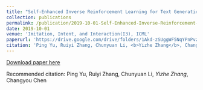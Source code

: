 ```yaml
---
title: "Self-Enhanced Inverse Reinforcement Learning for Text Generation."
collection: publications
permalink: /publication/2019-10-01-Self-Enhanced-Inverse-Reinforcement-Learning-for-Text-Generation
date: 2019-10-01
venue: 'Imitation, Intent, and Interaction(I3), ICML'
paperurl: 'https://drive.google.com/drive/folders/1Akd-zSUggWF5NqYPnPvzDa_4oJNPN0kF'
citation: 'Ping Yu, Ruiyi Zhang, Chunyuan Li, <b>Yizhe Zhang</b>, Changyou Chen'
---
```

[Download paper here](https://drive.google.com/drive/folders/1Akd-zSUggWF5NqYPnPvzDa_4oJNPN0kF)

Recommended citation: Ping Yu, Ruiyi Zhang, Chunyuan Li, *Yizhe Zhang*, Changyou Chen